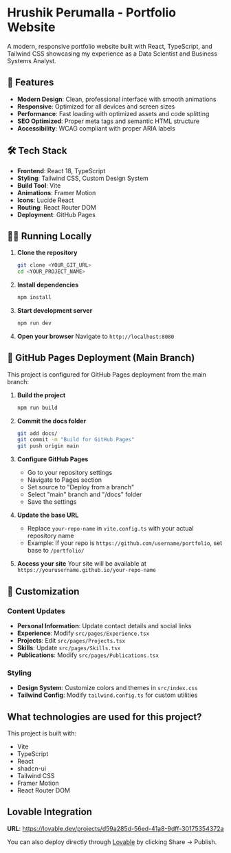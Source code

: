 # Hrushik Perumalla - Portfolio Website

A modern, responsive portfolio website built with React, TypeScript, and Tailwind CSS showcasing my experience as a Data Scientist and Business Systems Analyst.

## 🚀 Features

- **Modern Design**: Clean, professional interface with smooth animations
- **Responsive**: Optimized for all devices and screen sizes
- **Performance**: Fast loading with optimized assets and code splitting
- **SEO Optimized**: Proper meta tags and semantic HTML structure
- **Accessibility**: WCAG compliant with proper ARIA labels

## 🛠️ Tech Stack

- **Frontend**: React 18, TypeScript
- **Styling**: Tailwind CSS, Custom Design System
- **Build Tool**: Vite
- **Animations**: Framer Motion
- **Icons**: Lucide React
- **Routing**: React Router DOM
- **Deployment**: GitHub Pages

## 🏃‍♂️ Running Locally

1. **Clone the repository**
   ```bash
   git clone <YOUR_GIT_URL>
   cd <YOUR_PROJECT_NAME>
   ```

2. **Install dependencies**
   ```bash
   npm install
   ```

3. **Start development server**
   ```bash
   npm run dev
   ```

4. **Open your browser**
   Navigate to `http://localhost:8080`

## 🚀 GitHub Pages Deployment (Main Branch)

This project is configured for GitHub Pages deployment from the main branch:

1. **Build the project**
   ```bash
   npm run build
   ```

2. **Commit the docs folder**
   ```bash
   git add docs/
   git commit -m "Build for GitHub Pages"
   git push origin main
   ```

3. **Configure GitHub Pages**
   - Go to your repository settings
   - Navigate to Pages section  
   - Set source to "Deploy from a branch"
   - Select "main" branch and "/docs" folder
   - Save the settings

4. **Update the base URL**
   - Replace `your-repo-name` in `vite.config.ts` with your actual repository name
   - Example: If your repo is `https://github.com/username/portfolio`, set base to `/portfolio/`

5. **Access your site**
   Your site will be available at `https://yourusername.github.io/your-repo-name`

## 📝 Customization

### Content Updates

- **Personal Information**: Update contact details and social links
- **Experience**: Modify `src/pages/Experience.tsx`
- **Projects**: Edit `src/pages/Projects.tsx`  
- **Skills**: Update `src/pages/Skills.tsx`
- **Publications**: Modify `src/pages/Publications.tsx`

### Styling

- **Design System**: Customize colors and themes in `src/index.css`
- **Tailwind Config**: Modify `tailwind.config.ts` for custom utilities

## What technologies are used for this project?

This project is built with:

- Vite
- TypeScript
- React
- shadcn-ui
- Tailwind CSS
- Framer Motion
- React Router DOM

## Lovable Integration

**URL**: https://lovable.dev/projects/d59a285d-56ed-41a8-9dff-30175354372a

You can also deploy directly through [Lovable](https://lovable.dev/projects/d59a285d-56ed-41a8-9dff-30175354372a) by clicking Share -> Publish.
